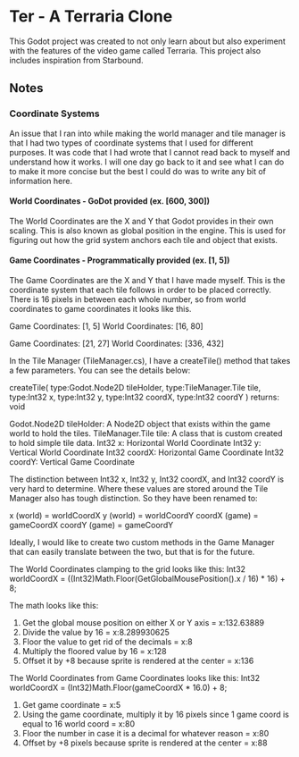 # Ter - A Terraria Clone

This Godot project was created to not only learn about but also experiment with the features of the video game called Terraria. This project also includes inspiration from Starbound.


## Notes
### Coordinate Systems
An issue that I ran into while making the world manager and tile manager is that I had two types of coordinate systems that I used for different purposes. It was code that I had wrote that I cannot read back to myself and understand how it works. I will one day go back to it and see what I can do to make it more concise but the best I could do was to write any bit of information here.

#### World Coordinates - GoDot provided (ex. [600, 300])
The World Coordinates are the X and Y that Godot provides in their own scaling. This is also known as global position in the engine. This is used for figuring out how the grid system anchors each tile and object that exists.

#### Game Coordinates - Programmatically provided (ex. [1, 5])
The Game Coordinates are the X and Y that I have made myself. This is the coordinate system that each tile follows in order to be placed correctly. There is 16 pixels in between each whole number, so from world coordinates to game coordinates it looks like this.

Game Coordinates: [1, 5]
World Coordinates: [16, 80]

Game Coordinates: [21, 27]
World Coordinates: [336, 432]

In the Tile Manager (TileManager.cs), I have a createTile() method that takes a few parameters. You can see the details below:

createTile( type:Godot.Node2D tileHolder, type:TileManager.Tile tile, type:Int32 x, type:Int32 y, type:Int32 coordX, type:Int32 coordY ) returns: void

Godot.Node2D tileHolder: A Node2D object that exists within the game world to hold the tiles.
TileManager.Tile tile: A class that is custom created to hold simple tile data.
Int32 x: Horizontal World Coordinate
Int32 y: Vertical World Coordinate
Int32 coordX: Horizontal Game Coordinate
Int32 coordY: Vertical Game Coordinate

The distinction between Int32 x, Int32 y, Int32 coordX, and Int32 coordY is very hard to determine. Where these values are stored around the Tile Manager also has tough distinction. So they have been renamed to:

x (world) = worldCoordX
y (world) = worldCoordY
coordX (game) = gameCoordX
coordY (game) = gameCoordY

Ideally, I would like to create two custom methods in the Game Manager that can easily translate between the two, but that is for the future.

The World Coordinates clamping to the grid looks like this:
Int32 worldCoordX = ((Int32)Math.Floor(GetGlobalMousePosition().x / 16) * 16) + 8;

The math looks like this:

1. Get the global mouse position on either X or Y axis = x:132.63889
2. Divide the value by 16 = x:8.289930625
3. Floor the value to get rid of the decimals = x:8
4. Multiply the floored value by 16 = x:128
5. Offset it by +8 because sprite is rendered at the center = x:136

The World Coordinates from Game Coordinates looks like this:
Int32 worldCoordX = (Int32)Math.Floor(gameCoordX * 16.0) + 8;

1. Get game coordinate = x:5
2. Using the game coordinate, multiply it by 16 pixels since 1 game coord is equal to 16 world coord = x:80
3. Floor the number in case it is a decimal for whatever reason = x:80
4. Offset by +8 pixels because sprite is rendered at the center = x:88